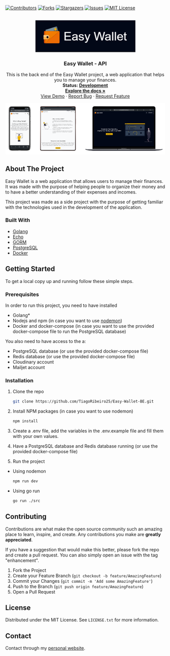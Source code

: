 [![Contributors][contributors-shield]][contributors-url]
[![Forks][forks-shield]][forks-url]
[![Stargazers][stars-shield]][stars-url]
[![Issues][issues-shield]][issues-url]
[![MIT License][license-shield]][license-url]

<!-- PROJECT LOGO -->
<br />
<div align="center">
  <img src="images/logo.png" alt="Logo" width="315" height="100">

  <h3 align="center">Easy Wallet - API</h3>

  <p align="center">
    This is the back end of the Easy Wallet project, a web application that helps you to manage your finances.
  <br />
    <strong>Status: <u>Development</u>

  </strong>
    <br />
    <a href="#"><strong>Explore the docs »</strong></a>
    <br />
    <a href="https://easywallet2023.netlify.app/">View Demo</a>
    ·
    <a href="https://github.com/TiagoRibeiro25/Easy-Wallet-BE/issues">Report Bug</a>
    ·
    <a href="https://github.com/TiagoRibeiro25/Easy-Wallet-BE/issues">Request Feature</a>
  </p>
   <img src="images/devices.png" alt="Logo" >
 <br />
</div>

 <!-- <img src="images/phone.png" alt="Logo" height="200">
 <img src="images/tablet.png" alt="Logo" height="200">
 <img src="images/laptop.png" alt="Logo" height="200"> -->

<!-- ABOUT THE PROJECT -->
## About The Project

Easy Wallet is a web application that allows users to manage their finances. It was made with the purpose of helping people to organize their money and to have a better understanding of their expenses and incomes.

This project was made as a side project with the purpose of getting familiar with the technologies used in the development of the application.

### Built With

* [Golang](https://golang.org/)
* [Echo](https://echo.labstack.com/)
* [GORM](https://gorm.io/)
* [PostgreSQL](https://www.postgresql.org/)
* [Docker](https://www.docker.com/)

<!-- GETTING STARTED -->
## Getting Started

To get a local copy up and running follow these simple steps.

### Prerequisites

In order to run this project, you need to have installed

* Golang*
* Nodejs and npm (in case you want to use [nodemon](https://www.npmjs.com/package/nodemon))
* Docker and docker-compose (in case you want to use the provided docker-compose file to run the PostgreSQL database)

You also need to have access to the a:

* PostgreSQL database (or use the provided docker-compose file)
* Redis database (or use the provided docker-compose file)
* Cloudinary account
* Mailjet account

### Installation

1. Clone the repo

   ```sh
   git clone https://github.com/TiagoRibeiro25/Easy-Wallet-BE.git
   ```

2. Install NPM packages (in case you want to use nodemon)

   ```sh
   npm install
   ```

3. Create a .env file, add the variables in the .env.example file and fill them with your own values.

4. Have a PostgreSQL database and Redis database running (or use the provided docker-compose file)

5. Run the project

* Using nodemon

   ```sh
   npm run dev
   ```

* Using go run

   ```sh
   go run ./src
   ```

<!-- CONTRIBUTING -->
## Contributing

Contributions are what make the open source community such an amazing place to learn, inspire, and create. Any contributions you make are **greatly appreciated**.

If you have a suggestion that would make this better, please fork the repo and create a pull request. You can also simply open an issue with the tag "enhancement".

1. Fork the Project
2. Create your Feature Branch (`git checkout -b feature/AmazingFeature`)
3. Commit your Changes (`git commit -m 'Add some AmazingFeature'`)
4. Push to the Branch (`git push origin feature/AmazingFeature`)
5. Open a Pull Request

<!-- LICENSE -->
## License

Distributed under the MIT License. See `LICENSE.txt` for more information.

<!-- CONTACT -->
## Contact

Contact through my [personal website](https://tiagoribeiro.tech/contact).

<!-- MARKDOWN LINKS & IMAGES -->
[contributors-shield]: https://img.shields.io/github/contributors/TiagoRibeiro25/Easy-Wallet-BE.svg?style=for-the-badge
[contributors-url]: https://github.com/TiagoRibeiro25/Easy-Wallet-BE/graphs/contributors
[forks-shield]: https://img.shields.io/github/forks/TiagoRibeiro25/Easy-Wallet-BE.svg?style=for-the-badge
[forks-url]: https://github.com/TiagoRibeiro25/Easy-Wallet-BE/network/members
[stars-shield]: https://img.shields.io/github/stars/TiagoRibeiro25/Easy-Wallet-BE.svg?style=for-the-badge
[stars-url]: https://github.com/TiagoRibeiro25/Easy-Wallet-BE/stargazers
[issues-shield]: https://img.shields.io/github/issues/TiagoRibeiro25/Easy-Wallet-BE.svg?style=for-the-badge
[issues-url]: https://github.com/TiagoRibeiro25/Easy-Wallet-BE/issues
[license-shield]: https://img.shields.io/github/license/TiagoRibeiro25/Easy-Wallet-BE.svg?style=for-the-badge
[license-url]: https://github.com/TiagoRibeiro25/Easy-Wallet-BE/blob/master/LICENSE.txt
